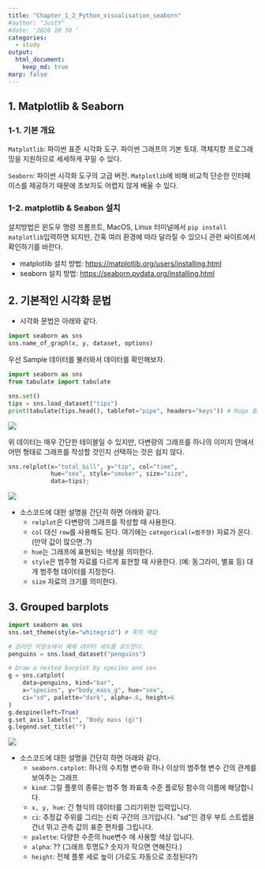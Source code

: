 ```yaml
---
title: "Chapter_1_2_Python_visualisation_seaborn"
#author: "JustY"
#date: '2020 10 30 '
categories:
  - study
output: 
  html_document:
    keep_md: true
marp: false
---
```




## 1. Matplotlib & Seaborn

### 1-1. 기본 개요
`Matplotlib`: 파이썬 표준 시각화 도구. 파이썬 그래프의 기본 토대. 객체지향 프로그래밍을 지원하므로 세세하게 꾸밀 수 있다. 

`Seaborn`: 파이썬 시각화 도구의 고급 버전. `Matplotlib`에 비해 비교적 단순한 인터페이스를 제공하기 때문에 초보자도 어렵지 않게 배울 수 있다. 

### 1-2. matplotlib & Seabon 설치

설치방법은 윈도우 명령 프롬프트, MacOS, Linux 터미널에서 `pip install matplotlib`입력하면 되지만, 간혹 여러 환경에 따라 달라질 수 있으니 관련 싸이트에서 확인하기를 바란다. 
- matplotlib 설치 방법: https://matplotlib.org/users/installing.html
- seaborn 설치 방법: https://seaborn.pydata.org/installing.html



## 2. 기본적인 시각화 문법
- 시각화 문법은 아래와 같다. 

```python
import seaborn as sns
sns.name_of_graph(x, y, dataset, options)
```

우선 Sample 데이터를 불러와서 데이터를 확인해보자.

```python
import seaborn as sns
from tabulate import tabulate

sns.set()
tips = sns.load_dataset("tips")
print(tabulate(tips.head(), tablefmt="pipe", headers="keys")) # Hugo 블로그 전용
```

![](https://user-images.githubusercontent.com/72365720/97825407-e6d7b080-1d01-11eb-9a03-eec23ec6f457.png)

위 데이터는 매우 간단한 테이블일 수 있지만, 다변량의 그래프를 하나의 이미지 안에서 어떤 형태로 그래프를 작성할 것인지 선택하는 것은 쉽지 않다.

```python
sns.relplot(x="total_bill", y="tip", col="time",
            hue="sex", style="smoker", size="size",
            data=tips);
```

![](https://user-images.githubusercontent.com/72365720/97827219-f9a0b400-1d06-11eb-9188-7702f30cd9df.png)

- 소스코드에 대한 설명을 간단히 하면 아래와 같다. 
  + `relplot`은 다변량의 그래프를 작성할 때 사용한다. 
  + `col` 대신 `row`를 사용해도 된다. 여기에는 `categorical(=범주형)` 자료가 온다. (만약 값이 많으면..?)
  + `hue`는 그래프에 표현되는 색상을 의미한다.  
  + `style`은 범주형 자료를 다르게 표현할 때 사용한다. (예: 동그라미, 별표 등) 대개 범주형 데이터를 지정한다. 
  + `size` 자료의 크기를 의미한다.



## 3. Grouped barplots

```python
import seaborn as sns
sns.set_theme(style="whitegrid") # 축의 색상

# 온라인 저장소에서 예제 데이터 세트를 로드한다.
penguins = sns.load_dataset("penguins")

# Draw a nested barplot by species and sex
g = sns.catplot(
    data=penguins, kind="bar",
    x="species", y="body_mass_g", hue="sex",
    ci="sd", palette="dark", alpha=.6, height=6
)
g.despine(left=True)
g.set_axis_labels("", "Body mass (g)")
g.legend.set_title("")
```

![](https://user-images.githubusercontent.com/72365720/97826790-e6d9af80-1d05-11eb-9681-40ccb05055aa.png)

- 소스코드에 대한 설명을 간단히 하면 아래와 같다. 
  + `seaborn.catplot`: 하나의 수치형 변수와 하나 이상의 범주형 변수 간의 관계를 보여주는 그래프
  + `kind`: 그릴 플롯의 종류는 범주 형 좌표축 수준 플로팅 함수의 이름에 해당합니다.
  + `x, y, hue`: 긴 형식의 데이터를 그리기위한 입력입니다.
  + `ci`: 추정값 주위를 그리는 신뢰 구간의 크기입니다. "sd"인 경우 부트 스트랩을 건너 뛰고 관측 값의 표준 편차를 그립니다.
  + `palette`: 다양한 수준의 hue변수 에 사용할 색상 입니다.
  + `alpha`: ?? (그래프 투명도? 숫자가 작으면 연해진다.)
  + `height`: 전체 플롯 세로 높이 (가로도 자동으로 조정된다?)











